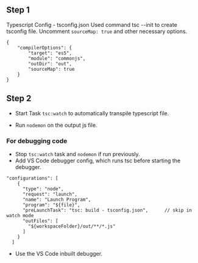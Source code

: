## Step 1
Typescript Config - tsconfig.json
Used command tsc --init  to create tsconfig file.
Uncomment `sourceMap: true` and other necessary options.
```
{
    "compilerOptions": {
        "target": "es5",
        "module": "commonjs",
        "outDir": "out",
        "sourceMap": true
    }
}
```

## Step 2
- Start Task `tsc:watch` to automatically transpile typescript file.

- Run `nodemon` on the output js file.

### For debugging code

 - Stop `tsc:watch` task and `nodemon` if run previously. 
 - Add VS Code debugger config, which runs tsc before starting the debugger. 

```
"configurations": [
    {
      "type": "node",
      "request": "launch",
      "name": "Launch Program",
      "program": "${file}",
      "preLaunchTask": "tsc: build - tsconfig.json",      // skip in watch mode
      "outFiles": [
        "${workspaceFolder}/out/**/*.js"
      ]
    }
  ]
```
 - Use the VS Code inbuilt debugger.
